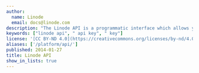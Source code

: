 ```yaml
---
author:
  name: Linode
  email: docs@linode.com
description: "The Linode API is a programmatic interface which allows you to interact with many of the [Linode Manager's](https://cloud.linode.com/) features. To learn more, see the reference guide here<https://www.linode.com/docs/api/>."
keywords: ["linode api", " api key", " key"]
license: '[CC BY-ND 4.0](https://creativecommons.org/licenses/by-nd/4.0)'
aliases: ['/platform/api/']
published: 2014-01-27
title: Linode API
show_in_lists: true
---
```


